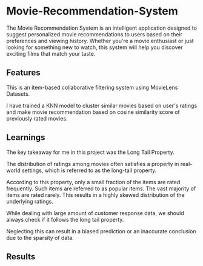 #                                                    Movie-Recommendation-System

The Movie Recommendation System is an intelligent application designed to suggest personalized movie recommendations to users based on their preferences and viewing history. Whether you're a movie enthusiast or just looking for something new to watch, this system will help you discover exciting films that match your taste.

## Features

This is an item-based collaborative filtering system using MovieLens Datasets. 

I have trained a KNN model to cluster similar movies based on user's ratings and make movie recommendation based on cosine similarity score of previously rated movies.

## Learnings

The key takeaway for me in this project was the Long Tail Property.

The distribution of ratings among movies often satisfies a property in real-world settings, which is referred to as the long-tail property.


According to this property, only a small fraction of the items are rated frequently. Such items are referred to as popular items. The vast majority of items are rated rarely. This results in a highly skewed distribution of the underlying ratings.

While dealing with large amount of customer response data, we should always check if it follows the long tail property.

Neglecting this can result in a biased prediction or an inaccurate conclusion due to the sparsity of data.

## Results
